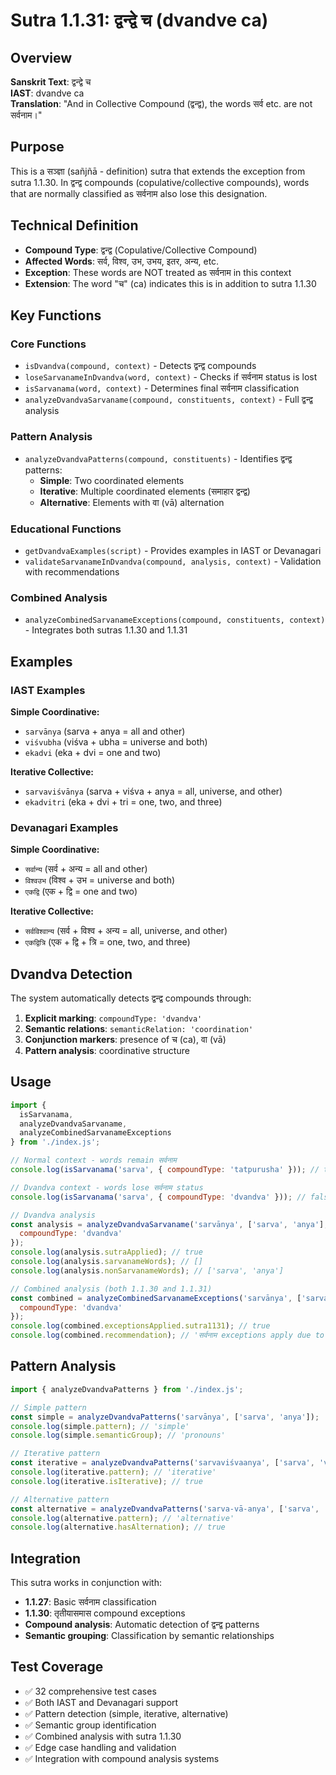 # Sutra 1.1.31: द्वन्द्वे च (dvandve ca)

## Overview
**Sanskrit Text**: द्वन्द्वे च  
**IAST**: dvandve ca  
**Translation**: "And in Collective Compound (द्वन्द्व), the words सर्व etc. are not सर्वनाम।"

## Purpose
This is a सञ्ज्ञा (sañjñā - definition) sutra that extends the exception from sutra 1.1.30. In द्वन्द्व compounds (copulative/collective compounds), words that are normally classified as सर्वनाम also lose this designation.

## Technical Definition
- **Compound Type**: द्वन्द्व (Copulative/Collective Compound)
- **Affected Words**: सर्व, विश्व, उभ, उभय, इतर, अन्य, etc.
- **Exception**: These words are NOT treated as सर्वनाम in this context
- **Extension**: The word "च" (ca) indicates this is in addition to sutra 1.1.30

## Key Functions

### Core Functions
- `isDvandva(compound, context)` - Detects द्वन्द्व compounds
- `loseSarvanameInDvandva(word, context)` - Checks if सर्वनाम status is lost
- `isSarvanama(word, context)` - Determines final सर्वनाम classification
- `analyzeDvandvaSarvaname(compound, constituents, context)` - Full द्वन्द्व analysis

### Pattern Analysis
- `analyzeDvandvaPatterns(compound, constituents)` - Identifies द्वन्द्व patterns:
  - **Simple**: Two coordinated elements
  - **Iterative**: Multiple coordinated elements (समाहार द्वन्द्व)
  - **Alternative**: Elements with वा (vā) alternation

### Educational Functions
- `getDvandvaExamples(script)` - Provides examples in IAST or Devanagari
- `validateSarvanameInDvandva(compound, analysis, context)` - Validation with recommendations

### Combined Analysis
- `analyzeCombinedSarvanameExceptions(compound, constituents, context)` - Integrates both sutras 1.1.30 and 1.1.31

## Examples

### IAST Examples
**Simple Coordinative:**
- `sarvānya` (sarva + anya = all and other)
- `viśvubha` (viśva + ubha = universe and both)
- `ekadvi` (eka + dvi = one and two)

**Iterative Collective:**
- `sarvaviśvānya` (sarva + viśva + anya = all, universe, and other)
- `ekadvitri` (eka + dvi + tri = one, two, and three)

### Devanagari Examples
**Simple Coordinative:**
- `सर्वान्य` (सर्व + अन्य = all and other)
- `विश्वउभ` (विश्व + उभ = universe and both)
- `एकद्वि` (एक + द्वि = one and two)

**Iterative Collective:**
- `सर्वविश्वान्य` (सर्व + विश्व + अन्य = all, universe, and other)
- `एकद्वित्रि` (एक + द्वि + त्रि = one, two, and three)

## Dvandva Detection

The system automatically detects द्वन्द्व compounds through:
1. **Explicit marking**: `compoundType: 'dvandva'`
2. **Semantic relations**: `semanticRelation: 'coordination'`
3. **Conjunction markers**: presence of च (ca), वा (vā)
4. **Pattern analysis**: coordinative structure

## Usage

```javascript
import { 
  isSarvanama, 
  analyzeDvandvaSarvaname,
  analyzeCombinedSarvanameExceptions 
} from './index.js';

// Normal context - words remain सर्वनाम
console.log(isSarvanama('sarva', { compoundType: 'tatpurusha' })); // true

// Dvandva context - words lose सर्वनाम status
console.log(isSarvanama('sarva', { compoundType: 'dvandva' })); // false

// Dvandva analysis
const analysis = analyzeDvandvaSarvaname('sarvānya', ['sarva', 'anya'], {
  compoundType: 'dvandva'
});
console.log(analysis.sutraApplied); // true
console.log(analysis.sarvanameWords); // []
console.log(analysis.nonSarvanameWords); // ['sarva', 'anya']

// Combined analysis (both 1.1.30 and 1.1.31)
const combined = analyzeCombinedSarvanameExceptions('sarvānya', ['sarva', 'anya'], {
  compoundType: 'dvandva'
});
console.log(combined.exceptionsApplied.sutra1131); // true
console.log(combined.recommendation); // 'सर्वनाम exceptions apply due to compound type'
```

## Pattern Analysis

```javascript
import { analyzeDvandvaPatterns } from './index.js';

// Simple pattern
const simple = analyzeDvandvaPatterns('sarvānya', ['sarva', 'anya']);
console.log(simple.pattern); // 'simple'
console.log(simple.semanticGroup); // 'pronouns'

// Iterative pattern
const iterative = analyzeDvandvaPatterns('sarvaviśvaanya', ['sarva', 'viśva', 'anya']);
console.log(iterative.pattern); // 'iterative'
console.log(iterative.isIterative); // true

// Alternative pattern
const alternative = analyzeDvandvaPatterns('sarva-vā-anya', ['sarva', 'anya']);
console.log(alternative.pattern); // 'alternative'
console.log(alternative.hasAlternation); // true
```

## Integration
This sutra works in conjunction with:
- **1.1.27**: Basic सर्वनाम classification
- **1.1.30**: तृतीयासमास compound exceptions
- **Compound analysis**: Automatic detection of द्वन्द्व patterns
- **Semantic grouping**: Classification by semantic relationships

## Test Coverage
- ✅ 32 comprehensive test cases
- ✅ Both IAST and Devanagari support
- ✅ Pattern detection (simple, iterative, alternative)
- ✅ Semantic group identification
- ✅ Combined analysis with sutra 1.1.30
- ✅ Edge case handling and validation
- ✅ Integration with compound analysis systems
